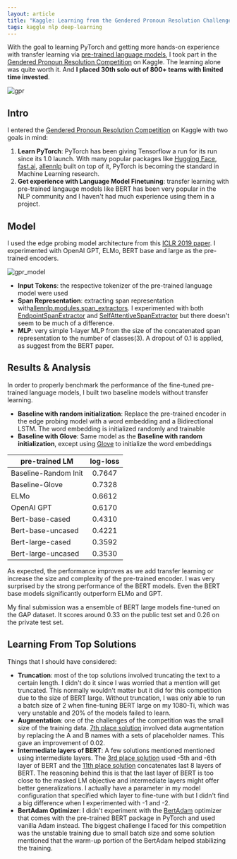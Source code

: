 ```yaml
---
layout: article
title: "Kaggle: Learning from the Gendered Pronoun Resolution Challenge"
tags: kaggle nlp deep-learning
---
```


With the goal to learning PyTorch and getting more hands-on experience with transfer learning via [pre-trained language models](https://sijunhe.github.io/blog/2019/01/20/transfer-learning-in-nlp/), I took part in the [Gendered Pronoun Resolution Competition](https://www.kaggle.com/c/gendered-pronoun-resolution) on Kaggle. The learning alone was quite worth it. And **I placed 30th solo out of 800+ teams with limited time invested**.

![gpr](https://s3-us-west-1.amazonaws.com/sijunhe-blog/kaggle/pronoun_resolution.png)

<!--more-->

## Intro

I entered the [Gendered Pronoun Resolution Competition](https://www.kaggle.com/c/gendered-pronoun-resolution) on Kaggle with two goals in mind:

1. **Learn PyTorch**: PyTorch has been giving Tensorflow a run for its run since its 1.0 launch. With many popular packages like [Hugging Face](https://github.com/huggingface), [fast.ai](https://github.com/fastai/fastai), [allennlp]() built on top of it, PyTorch is becoming the standard in Machine Learning research.
2. **Get experience with Language Model Finetuning**: transfer learning with pre-trained langauge models like BERT has been very popular in the NLP community and I haven't had much experience using them in a project.

## Model

I used the edge probing model architecture from this [ICLR 2019 paper](https://openreview.net/forum?id=SJzSgnRcKX). I experimented with OpenAI GPT, ELMo, BERT base and large as the pre-trained encoders. 

![gpr_model](https://s3-us-west-1.amazonaws.com/sijunhe-blog/plots/post23/gpr_model.png)

- **Input Tokens**: the respective tokenizer of the pre-trained language model were used
- **Span Representation**: extracting span representation with[allennlp.modules.span_extractors](https://allenai.github.io/allennlp-docs/api/allennlp.modules.span_extractors.html). I experimented with both [EndpointSpanExtractor](https://allenai.github.io/allennlp-docs/api/allennlp.modules.span_extractors.html#allennlp.modules.span_extractors.endpoint_span_extractor.EndpointSpanExtractor) and [SelfAttentiveSpanExtractor](https://allenai.github.io/allennlp-docs/api/allennlp.modules.span_extractors.html#allennlp.modules.span_extractors.self_attentive_span_extractor.SelfAttentiveSpanExtractor) but there doesn't seem to be much of a difference.
- **MLP**: very simple 1-layer MLP from the size of the concatenated span representation to the number of classes(3). A dropout of 0.1 is applied, as suggest from the BERT paper.

## Results & Analysis

In order to properly benchmark the performance of the fine-tuned pre-trained language models, I built two baseline models without transfer learning.

- **Baseline with random initialization**: Replace the pre-trained encoder in the edge probing model with a word embedding and a Bidirectional LSTM. The word embedding is initialized randomly and trainable
- **Baseline with Glove**: Same model as the **Baseline with random initialization**, except using [Glove](https://nlp.stanford.edu/projects/glove/) to initialize the word embeddings

| pre-trained LM      | log-loss |
| --------------      |:--------:|
| Baseline-Random Init| 0.7647   |
| Baseline-Glove      | 0.7328   |
| ELMo                | 0.6612   |
| OpenAI GPT          | 0.6170   |
| Bert-base-cased     | 0.4310   |
| Bert-base-uncased   | 0.4221   |
| Bert-large-cased    | 0.3592   |
| Bert-large-uncased  | 0.3530   |

As expected, the performance improves as we add transfer learning or increase the size and complexity of the pre-trained encoder. I was very surprised by the strong performance of the BERT models. Even the BERT base models significantly outperform ELMo and GPT. 

My final submission was a ensemble of BERT large models fine-tuned on the GAP dataset. It scores around 0.33 on the public test set and 0.26 on the private test set.

## Learning From Top Solutions

Things that I should have considered:

- **Truncation**: most of the top solutions involved truncating the text to a certain length. I didn't do it since I was worried that a mention will get truncated. This normally wouldn't matter but it did for this competition due to the size of BERT large. Without truncation, I was only able to run a batch size of 2 when fine-tuning BERT large on my 1080-Ti, which was very unstable and 20% of the models failed to learn.
- **Augmentation**: one of the challenges of the competition was the small size of the training data. [7th place solution](https://www.kaggle.com/c/gendered-pronoun-resolution/discussion/90334) involved data augmentation by replacing the A and B names with a sets of placeholder names. This gave an improvement of 0.02.
- **Intermediate layers of BERT**: A few solutions mentioned mentioned using intermediate layers. The [3rd place solution](https://www.kaggle.com/c/gendered-pronoun-resolution/discussion/90424) used -5th and -6th layer of BERT and the [11th place solution](https://www.kaggle.com/c/gendered-pronoun-resolution/discussion/90483) concatenates last 8 layers of BERT. The reasoning behind this is that the last layer of BERT is too close to the masked LM objective and intermediate layers might offer better generalizations. I actually have a parameter in my model configuration that specified which layer to fine-tune with but I didn't find a big difference when I experimented with -1 and -2. 
- **BertAdam Optimizer**: I didn't experiment with the [BertAdam](https://github.com/huggingface/pytorch-pretrained-BERT/blob/694e2117f33d752ae89542e70b84533c52cb9142/README.md#bertadam) optimizer that comes with the pre-trained BERT package in PyTorch and used vanilla Adam instead. The biggest challenge I faced for this competition was the unstable training due to small batch size and some solution mentioned that the warm-up portion of the BertAdam helped stabilizing the training.
